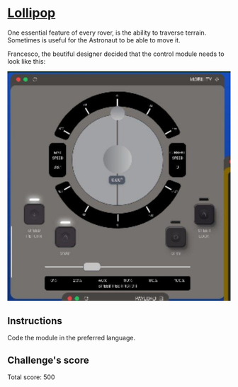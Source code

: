 # [Lollipop](https://www.youtube.com/watch?v=6md5RSnVUuo)

One essential feature of every rover, is the ability to traverse terrain. Sometimes is useful for the Astronaut to be able to move it.

Francesco, the beutiful designer decided that the control module needs to look like this:

![](./assets/module.jpg)

## Instructions 
Code the module in the preferred language.

## Challenge's score
Total score: 500